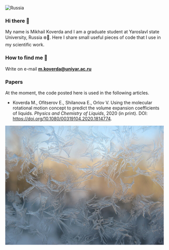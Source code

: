![Russia](logo.jpg)

### Hi there 👋

My name is Mikhail Koverda and I am a graduate student at Yaroslavl state University, Russia ❄️🥶. Here I share small useful pieces of code that I use in my scientific work.

### How to find me 🌿

Write on e-mail **m.koverda@uniyar.ac.ru**

### Papers

At the moment, the code posted here is used in the following articles.

- Koverda M., Ofitserov E., Shilanova E., Orlov V. Using the molecular rotational motion concept to predict the volume expansion coefficients of liquids. *Physics and Chemistry of Liquids*, 2020 (in print). DOI: https://doi.org/10.1080/00319104.2020.1814774.

![Ice](ice.jpg)
